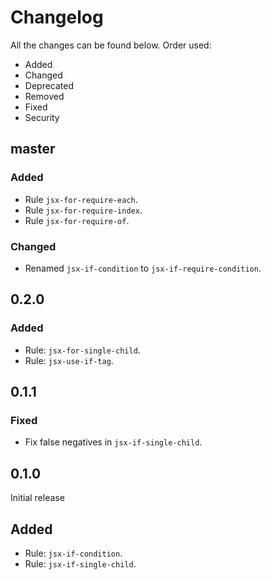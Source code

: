 # Changelog

All the changes can be found below. Order used:

- Added
- Changed
- Deprecated
- Removed
- Fixed
- Security

## master

### Added
- Rule `jsx-for-require-each`.
- Rule `jsx-for-require-index`.
- Rule `jsx-for-require-of`.

### Changed
- Renamed `jsx-if-condition` to `jsx-if-require-condition`.

## 0.2.0

### Added
- Rule: `jsx-for-single-child`.
- Rule: `jsx-use-if-tag`.

## 0.1.1

### Fixed
- Fix false negatives in `jsx-if-single-child`.

## 0.1.0

Initial release

## Added
- Rule: `jsx-if-condition`.
- Rule: `jsx-if-single-child`.
